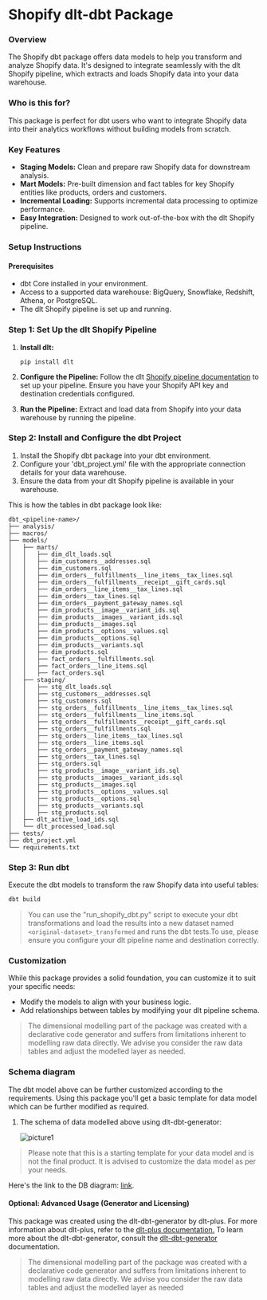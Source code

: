 # Shopify dlt-dbt Package

### Overview
The Shopify dbt package offers data models to help you transform and analyze Shopify data. It's designed to integrate seamlessly with the dlt Shopify pipeline, which extracts and loads Shopify data into your data warehouse.

### Who is this for?
This package is perfect for dbt users who want to integrate Shopify data into their analytics workflows without building models from scratch.

### Key Features
- **Staging Models:** Clean and prepare raw Shopify data for downstream analysis.
- **Mart Models:** Pre-built dimension and fact tables for key Shopify entities like products, orders and customers.
- **Incremental Loading:** Supports incremental data processing to optimize performance.
- **Easy Integration:** Designed to work out-of-the-box with the dlt Shopify pipeline.

### Setup Instructions

#### Prerequisites
- dbt Core installed in your environment.
- Access to a supported data warehouse: BigQuery, Snowflake, Redshift, Athena, or PostgreSQL.
- The dlt Shopify pipeline is set up and running.

### Step 1: Set Up the dlt Shopify Pipeline
1. **Install dlt:**
   ``` 
   pip install dlt
   ```
2. **Configure the Pipeline:**
   Follow the dlt [Shopify pipeline documentation](https://dlthub.com/docs/dlt-ecosystem/verified-sources/shopify) to set up your pipeline. Ensure you have your Shopify API key and destination credentials configured.

3. **Run the Pipeline:**
   Extract and load data from Shopify into your data warehouse by running the pipeline.

### Step 2: Install and Configure the dbt Project

1. Install the Shopify dbt package into your dbt environment.
2. Configure your 'dbt_project.yml' file with the appropriate connection details for your data warehouse.
3. Ensure the data from your dlt Shopify pipeline is available in your warehouse.

This is how the tables in dbt package look like:
```text
dbt_<pipeline-name>/
├── analysis/
├── macros/
├── models/
│   ├── marts/
│   │   ├── dim_dlt_loads.sql
│   │   ├── dim_customers__addresses.sql
│   │   ├── dim_customers.sql
│   │   ├── dim_orders__fulfillments__line_items__tax_lines.sql
│   │   ├── dim_orders__fulfillments__receipt__gift_cards.sql
│   │   ├── dim_orders__line_items__tax_lines.sql
│   │   ├── dim_orders__tax_lines.sql
│   │   ├── dim_orders__payment_gateway_names.sql
│   │   ├── dim_products__image__variant_ids.sql
│   │   ├── dim_products__images__variant_ids.sql
│   │   ├── dim_products__images.sql
│   │   ├── dim_products__options__values.sql
│   │   ├── dim_products__options.sql
│   │   ├── dim_products__variants.sql
│   │   ├── dim_products.sql
│   │   ├── fact_orders__fulfillments.sql
│   │   ├── fact_orders__line_items.sql
│   │   ├── fact_orders.sql
│   ├── staging/
│   │   ├── stg_dlt_loads.sql
│   │   ├── stg_customers__addresses.sql
│   │   ├── stg_customers.sql
│   │   ├── stg_orders__fulfillments__line_items__tax_lines.sql
│   │   ├── stg_orders__fulfillments__line_items.sql
│   │   ├── stg_orders__fulfillments__receipt__gift_cards.sql
│   │   ├── stg_orders__fulfillments.sql
│   │   ├── stg_orders__line_items__tax_lines.sql
│   │   ├── stg_orders__line_items.sql
│   │   ├── stg_orders__payment_gateway_names.sql
│   │   ├── stg_orders__tax_lines.sql
│   │   ├── stg_orders.sql
│   │   ├── stg_products__image__variant_ids.sql
│   │   ├── stg_products__images__variant_ids.sql
│   │   ├── stg_products__images.sql
│   │   ├── stg_products__options__values.sql
│   │   ├── stg_products__options.sql
│   │   ├── stg_products__variants.sql
│   │   ├── stg_products.sql
│   ├── dlt_active_load_ids.sql
│   └── dlt_processed_load.sql
├── tests/
├── dbt_project.yml
└── requirements.txt
```

### Step 3: Run dbt
Execute the dbt models to transform the raw Shopify data into useful tables:

```sh
dbt build
```

>You can use the "run_shopify_dbt.py" script to execute your dbt transformations and load the results into a 
>new dataset named `<original-dataset>_transformed` and runs the dbt tests.To use, please ensure you configure 
>your dlt pipeline name and destination correctly.


### Customization
While this package provides a solid foundation, you can customize it to suit your specific needs:

- Modify the models to align with your business logic.
- Add relationships between tables by modifying your dlt pipeline schema.
> The dimensional modelling part of the package was created with a declarative code generator and suffers from 
> limitations inherent to modelling raw data directly. We advise you consider the raw data tables and adjust 
> the modelled layer as needed.
### Schema diagram
The dbt model above can be further customized according to the requirements. Using this package you'll get a basic template
for data model which can be further modified as required.

1. The schema of data modelled above using dlt-dbt-generator:
    
   ![picture1](https://storage.googleapis.com/dlt-blog-images/shopify_dlt_dbt_dim_model.png)

> Please note that this is a starting template for your data model and is not the final product. It is advised to customize the
> data model as per your needs.

Here's the link to the DB diagram: [link](https://dbdiagram.io/d/shopify_dlt_dbt_v1-5-67499c01e9daa85aca20eea9).

#### Optional: Advanced Usage (Generator and Licensing)

This package was created using the dlt-dbt-generator by dlt-plus. For more information about dlt-plus, refer to the 
[dlt-plus documentation.](https://dlt-plus.netlify.app/docs/plus/intro/) To learn more about the dlt-dbt-generator, 
consult the [dlt-dbt-generator](https://dlthub.com/blog/dbt-gen) documentation.

> The dimensional modelling part of the package was created with a declarative code generator and suffers from 
> limitations inherent to modelling raw data directly. We advise you consider the raw data tables and adjust 
> the modelled layer as needed
